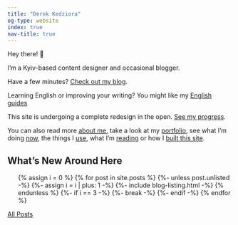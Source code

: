 ```yaml
---
title: "Derek Kedziora"
og-type: website
index: true
nav-title: true
---
```


Hey there! 👋

I’m a Kyiv-based content designer and occasional blogger. 

Have a few minutes? [Check out my blog](/blog).

Learning English or improving your writing? You might like my [English guides](/english)

This site is undergoing a complete redesign in the open. [See my progress](/redesign). 

You can also read more [about me](/about), take a look at my [portfolio](/portfolio), see what I’m doing [now](/now), the things I [use](/use), what I’m [reading](/reading) or how I [built this site](/colophon). 


## What’s New Around Here 

<ul class="listing">
{% assign i = 0 %}
{% for post in site.posts %}
{%- unless post.unlisted -%}
{%- assign i = i | plus: 1 -%}
{%- include blog-listing.html -%}
{% endunless %}
{%- if i == 3 -%}
{%- break -%}
{%- endif -%}
{% endfor %}
</ul>

[All Posts](/blog)

<!---

## Highlights

[Data Driven Marketing in a Web of Fake Data](/blog/fake-data) and [Self-Driving Cars Are Corporate FOMO](/blog/glomar-cars) are my most popular stories on Medium. 

[Dark Mode Revisited](/blog/dark-mode-revisited) gets the most traffic from search engines. 

I get the most emails about [Ten Days of Meditation at Suan Mokkh](/blog/suan-mokkh-retreat) and [Meditation Retreat at Dipabhāvan](/blog/dipibhavan-retreat).  

My real life friends ask me about my [English Guides](/english "English Guides") the most. 
--> 